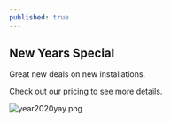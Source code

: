 ```yaml
---
published: true
---
```

## New Years Special

Great new deals on new installations.

Check out our pricing to see more details.

![year2020yay.png]({{site.baseurl}}/images/year2020yay.png)

